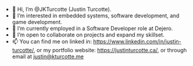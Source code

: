 - 👋 Hi, I’m @JKTurcotte (Justin Turcotte).
- 👀 I’m interested in embedded systems, software development, and game development.
- 🌱 I’m currently employed in a Software Developer role at Dejero.
- 💞️ I’m open to collaborate on projects and expand my skillset.
- 📫 You can find me on linked in: https://www.linkedin.com/in/justin-turcotte/, or my portfolio website: https://justinturcotte.ca/, or through email at justin@kturcotte.me

<!---
JKTurcotte/JKTurcotte is a ✨ special ✨ repository because its `README.md` (this file) appears on your GitHub profile.
You can click the Preview link to take a look at your changes.
--->
